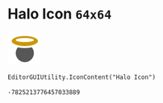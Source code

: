 # Halo Icon `64x64`
<img src="/img/Halo%20Icon.png" width=64 height=64>

``` CSharp
EditorGUIUtility.IconContent("Halo Icon")
```
```
-7825213776457033889
```
